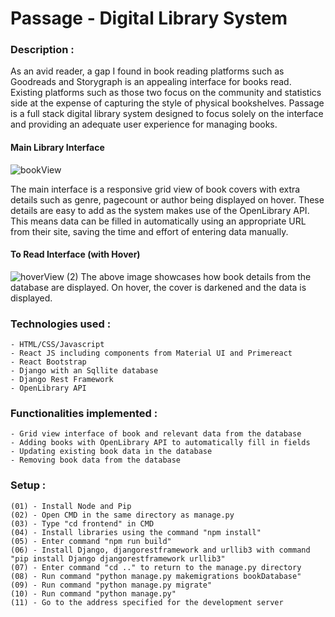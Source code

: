 # Passage - Digital Library System

### Description :
As an avid reader, a gap I found in book reading platforms such as Goodreads and Storygraph is an appealing interface for books read. Existing platforms such as those
two focus on the community and statistics side at the expense of capturing the style of physical bookshelves. Passage is a full stack digital library system designed to focus 
solely on the interface and providing an adequate user experience for managing books.

#### Main Library Interface
![bookView](https://user-images.githubusercontent.com/78224090/193417096-262cfd5e-65a5-4509-a14b-8d918562dd24.PNG)

The main interface is a responsive grid view of book covers with extra details such as genre, pagecount or author being displayed on hover. These details are easy to add
as the system makes use of the OpenLibrary API. This means data can be filled in automatically using an appropriate URL from their site, saving the time and effort of entering data manually.

#### To Read Interface (with Hover)
![hoverView (2)](https://user-images.githubusercontent.com/78224090/193417203-42d26e5e-8be1-4990-95b0-661506d7541e.PNG)
The above image showcases how book details from the database are displayed. On hover, the cover is darkened and the data is displayed.

### Technologies used :
    - HTML/CSS/Javascript
    - React JS including components from Material UI and Primereact
    - React Bootstrap
    - Django with an Sqllite database
    - Django Rest Framework
    - OpenLibrary API

### Functionalities implemented :
    - Grid view interface of book and relevant data from the database
    - Adding books with OpenLibrary API to automatically fill in fields
    - Updating existing book data in the database
    - Removing book data from the database

### Setup :
    (01) - Install Node and Pip
    (02) - Open CMD in the same directory as manage.py
    (03) - Type "cd frontend" in CMD
    (04) - Install libraries using the command "npm install"
    (05) - Enter command "npm run build"
    (06) - Install Django, djangorestframework and urllib3 with command "pip install Django djangorestframework urllib3"
    (07) - Enter command "cd .." to return to the manage.py directory
    (08) - Run command "python manage.py makemigrations bookDatabase"
    (09) - Run command "python manage.py migrate"
    (10) - Run command "python manage.py"
    (11) - Go to the address specified for the development server
    

